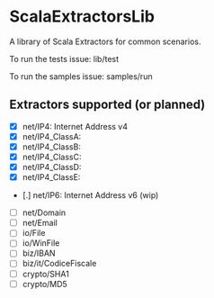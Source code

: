 ScalaExtractorsLib
==================

A library of Scala Extractors for common scenarios.

To run the tests issue:
	lib/test

To run the samples issue:
	samples/run

Extractors supported (or planned)
---------------------------------
- [x] net/IP4: Internet Address v4
- [x] net/IP4_ClassA:
- [x] net/IP4_ClassB:
- [x] net/IP4_ClassC:
- [x] net/IP4_ClassD:
- [x] net/IP4_ClassE:
- [.] net/IP6: Internet Address v6 (wip)
- [ ] net/Domain
- [ ] net/Email
- [ ] io/File
- [ ] io/WinFile
- [ ] biz/IBAN
- [ ] biz/it/CodiceFiscale
- [ ] crypto/SHA1
- [ ] crypto/MD5
